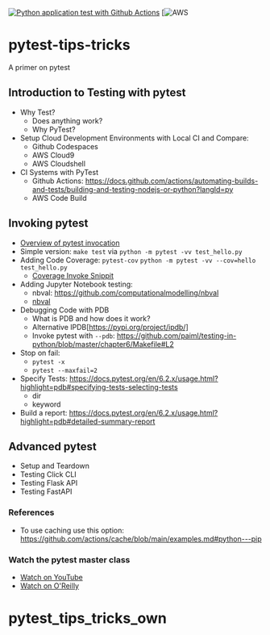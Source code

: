 [![Python application test with Github Actions](https://github.com/noahgift/pytest-tips-tricks/actions/workflows/testing-ci.yml/badge.svg)](https://github.com/noahgift/pytest-tips-tricks/actions/workflows/testing-ci.yml)
[![AWS](https://codebuild.us-east-1.amazonaws.com/badges?uuid=eyJlbmNyeXB0ZWREYXRhIjoibm1YdHFvMzVaQ0hrQS9oRlFGUVhoVy9wWmNHNmQyMGRkTWwwaE9ocEU5TFRRYXJmQWtwaVc1NkxSbGcrOTBLM0RJN0VFS09jSWFoQWxIQUpGUHdYbFkwPSIsIml2UGFyYW1ldGVyU3BlYyI6IlFXcDJNdWhqV3VYL3M1d2oiLCJtYXRlcmlhbFNldFNlcmlhbCI6MX0%3D&branch=main)

# pytest-tips-tricks
A primer on pytest

## Introduction to Testing with pytest

* Why Test?
  * Does anything work?
  * Why PyTest?   
* Setup Cloud Development Environments with Local CI and Compare:  
  * Github Codespaces
  * AWS Cloud9
  * AWS Cloudshell 
* CI Systems with PyTest
  * Github Actions:  https://docs.github.com/actions/automating-builds-and-tests/building-and-testing-nodejs-or-python?langId=py      
  * AWS Code Build
 
##  Invoking pytest

* [Overview of pytest invocation](https://docs.pytest.org/en/6.2.x/usage.html?highlight=pdb)
* Simple version:  `make test` via `python -m pytest -vv test_hello.py`
* Adding Code Coverage:  `pytest-cov` `python -m pytest -vv --cov=hello test_hello.py`
  * [Coverage Invoke Snippit](https://github.com/noahgift/devops-from-zero/blob/main/Makefile#L7)   
* Adding Jupyter Notebook testing: 
  * nbval:  https://github.com/computationalmodelling/nbval
  * [nbval](https://github.com/noahgift/myrepo/blob/master/Makefile#L8-L10)
* Debugging Code with PDB
  * What is PDB and how does it work?
  * Alternative IPDB[https://pypi.org/project/ipdb/]
  * Invoke pytest with `--pdb`:  https://github.com/paiml/testing-in-python/blob/master/chapter6/Makefile#L2
* Stop on fail:
  * `pytest -x`
  * `pytest --maxfail=2`
* Specify Tests:  https://docs.pytest.org/en/6.2.x/usage.html?highlight=pdb#specifying-tests-selecting-tests
  * dir
  * keyword
* Build a report:  https://docs.pytest.org/en/6.2.x/usage.html?highlight=pdb#detailed-summary-report
  
##  Advanced pytest

* Setup and Teardown
* Testing Click CLI
* Testing Flask API
* Testing FastAPI

### References

* To use caching use this option:  https://github.com/actions/cache/blob/main/examples.md#python---pip

### Watch the pytest master class

* [Watch on YouTube](https://youtu.be/IN4qt-9bMiE)
* [Watch on O'Reilly](https://learning.oreilly.com/videos/pytest-master-class/10132021VIDEOPAIML/10132021VIDEOPAIML-c1_s0/)



# pytest_tips_tricks_own
